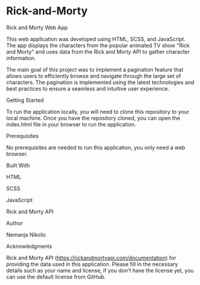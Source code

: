 # Rick-and-Morty

Rick and Morty Web App

This web application was developed using HTML, SCSS, and JavaScript. The app displays the characters from the popular animated TV show "Rick and Morty" and uses data from the Rick and Morty API to gather character information.

The main goal of this project was to implement a pagination feature that allows users to efficiently browse and navigate through the large set of characters. The pagination is implemented using the latest technologies and best practices to ensure a seamless and intuitive user experience.

Getting Started

To run the application locally, you will need to clone this repository to your local machine. Once you have the repository cloned, you can open the index.html file in your browser to run the application.

Prerequisites

No prerequisites are needed to run this application, you only need a web browser.

Built With

HTML

SCSS

JavaScript

Rick and Morty API


Author

Nemanja Nikolic

Acknowledgments

Rick and Morty API (https://rickandmortyapi.com/documentation) for providing the data used in this application.
Please fill in the necessary details such as your name and license, if you don't have the license yet, you can use the default license from GitHub.
